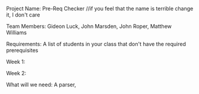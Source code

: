 Project Name: Pre-Req Checker //if you feel that the name is terrible change it, I don't care

Team Members: Gideon Luck, John Marsden, John Roper, Matthew Williams

Requirements: A list of students in your class that don't have the required prerequisites

Week 1:

Week 2:

What will we need: A parser, 
